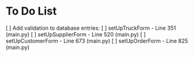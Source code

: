 # To Do List

[ ] Add validation to database entries:
    [ ] setUpTruckForm - Line 351 (main.py)
    [ ] setUpSupplierForm - Line 520 (main.py)
    [ ] setUpCustomerForm - Line 673 (main.py)
    [ ] setUpOrderForm - Line 825 (main.py)
